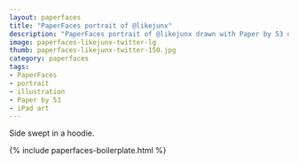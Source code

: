 ```yaml
---
layout: paperfaces
title: "PaperFaces portrait of @likejunx"
description: "PaperFaces portrait of @likejunx drawn with Paper by 53 on an iPad."
image: paperfaces-likejunx-twitter-lg
thumb: paperfaces-likejunx-twitter-150.jpg
category: paperfaces
tags: 
- PaperFaces
- portrait
- illustration
- Paper by 53
- iPad art
---
```


Side swept in a hoodie.

{% include paperfaces-boilerplate.html %}